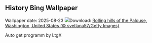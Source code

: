 ## History Bing Wallpaper
Wallpaper date: 2025-08-23
![](https://www.bing.com/th?id=OHR.PalouseWA_EN-CA1378669276_UHD.jpg&w=1000)Download: [Rolling hills of the Palouse, Washington, United States (© svetlana57/Getty Images)](https://www.bing.com/th?id=OHR.PalouseWA_EN-CA1378669276_UHD.jpg)

Auto get programm by LtgX
